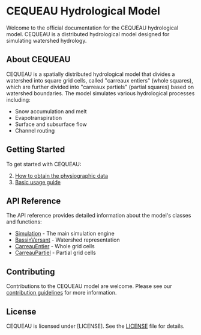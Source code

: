 # CEQUEAU Hydrological Model

Welcome to the official documentation for the CEQUEAU hydrological model. CEQUEAU is a distributed hydrological model designed for simulating watershed hydrology.

## About CEQUEAU

CEQUEAU is a spatially distributed hydrological model that divides a watershed into square grid cells, called "carreaux entiers" (whole squares), which are further divided into "carreaux partiels" (partial squares) based on watershed boundaries. The model simulates various hydrological processes including:

- Snow accumulation and melt
- Evapotranspiration
- Surface and subsurface flow
- Channel routing

## Getting Started

To get started with CEQUEAU:

2. [How to obtain the physiographic data](https://pycequeau.readthedocs.io/en/latest/index.html)
1. [Basic usage guide](guide.md)

## API Reference

The API reference provides detailed information about the model's classes and functions:

- [Simulation](api/simulation.md) - The main simulation engine
- [BassinVersant](api/bassin_versant.md) - Watershed representation
- [CarreauEntier](api/carreau_entier.md) - Whole grid cells
- [CarreauPartiel](api/carreau_partiel.md) - Partial grid cells

## Contributing

Contributions to the CEQUEAU model are welcome. Please see our [contribution guidelines](contributing.md) for more information.

## License

CEQUEAU is licensed under [LICENSE]. See the [LICENSE](license.md) file for details. 